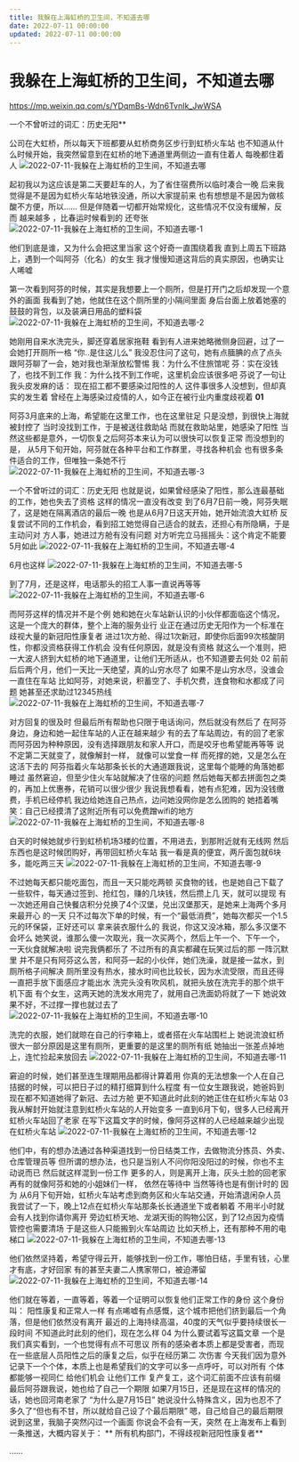 ```yaml
---
title: 我躲在上海虹桥的卫生间，不知道去哪
date: 2022-07-11 00:00:00
updated: 2022-07-11 00:00:00
---
```



# 我躲在上海虹桥的卫生间，不知道去哪

https://mp.weixin.qq.com/s/YDqmBs-Wdn6TvnIk_JwWSA

一个不曾听过的词汇：历史无阳**



公司在大虹桥，所以每天下班都要从虹桥商务区步行到虹桥火车站
也不知道从什么时候开始，我突然留意到在虹桥的地下通道里两侧边一直有住着人
每晚都住着人
![2022-07-11-我躲在上海虹桥的卫生间，不知道去哪](assets/2022-07-11-我躲在上海虹桥的卫生间，不知道去哪.jpeg)

起初我以为这应该是第二天要赶车的人，为了省住宿费所以临时凑合一晚
后来我觉得是不是因为虹桥火车站地铁没通，所以大家提前来
也有想想是不是因为做核酸不方便，所以……
但是伴随着一切都开始常规化，这些情况不仅没有缓解，反而 越来越多 ，比春运时候看到的
还夸张
![2022-07-11-我躲在上海虹桥的卫生间，不知道去哪-1](assets/2022-07-11-我躲在上海虹桥的卫生间，不知道去哪-1.jpeg)

他们到底是谁，又为什么会把这里当家
这个好奇一直围绕着我
直到上周五下班路上，遇到一个叫阿芬（化名）的女生
我才慢慢知道这背后的真实原因，也确实让人唏嘘

第一次看到阿芬的时候，其实是我想要上一个厕所，但是打开门之后却发现一个意外的画面
我看到了她，他就住在这个厕所里的小隔间里面
身后台面上放着她塞的鼓鼓的背包，以及装满日用品的塑料袋
![2022-07-11-我躲在上海虹桥的卫生间，不知道去哪-2](assets/2022-07-11-我躲在上海虹桥的卫生间，不知道去哪-2.jpeg)

她刚用自来水洗完头，脚还穿着居家拖鞋
看到有人进来她略微侧身回避，过了一会她打开厕所一格
“你..是住这儿么”
我没忍住问了这句，她有点腼腆的点了点头
跟阿芬聊了一会，她对我也渐渐放松警惕
我：为什么不住旅馆呢
芬：实在没钱了，也找不到工作
我：为什么找不到工作呢，这里机会应该很多吧
芬说了一句让我头皮发麻的话： 现在招工都不要感染过阳性的人
这件事很多人没想到，但却真实的发生着
曾经在上海感染过疫情的人，如今正在被行业内重度歧视着
**01**

阿芬3月底来的上海，希望能在这里工作，也在这里驻足
只是没想，到很快上海就被封控了
当时没找到工作，于是被送往救助站
而就在救助站里，她感染了阳性
当然这些都是意外，一切恢复之后阿芬本来认为可以很快可以恢复正常
而没想到的是， 从5月下旬开始，阿芬就在各种平台和工作群里，寻找各种机会
也有很多条件适合的工作，但唯独一条她不行
![2022-07-11-我躲在上海虹桥的卫生间，不知道去哪-3](assets/2022-07-11-我躲在上海虹桥的卫生间，不知道去哪-3.jpeg)

一个不曾听过的词汇：历史无阳
也就是说，如果曾经感染了阳性，那么连最基础的工作，她也失去了资格
这样的情况一直没有改变
到了6月7日前一晚，阿芬失眠了，这是她在隔离酒店的最后一晚
也是从6月7日这天开始，她开始流浪大虹桥
反复尝试不同的工作机会，看到招工她觉得自己适合的就去，还担心有所隐瞒，于是主动问对
方人事，她进过方舱有没有问题
对方听完立马摇摇头：这个肯定不能要
5月如此
![2022-07-11-我躲在上海虹桥的卫生间，不知道去哪-4](assets/2022-07-11-我躲在上海虹桥的卫生间，不知道去哪-4.jpeg)

6月也这样
![2022-07-11-我躲在上海虹桥的卫生间，不知道去哪-5](assets/2022-07-11-我躲在上海虹桥的卫生间，不知道去哪-5.jpeg)

到了7月，还是这样，电话那头的招工人事一直说再等等
![2022-07-11-我躲在上海虹桥的卫生间，不知道去哪-6](assets/2022-07-11-我躲在上海虹桥的卫生间，不知道去哪-6.jpeg)

而阿芬这样的情况并不是个例
她和她在火车站新认识的小伙伴都面临这个情况，这是一个庞大的群体，整个上海的服务业行
业正在通过历史无阳作为一个标准在歧视大量的新冠阳性康复者
进过1次方舱、得过1次新冠，即使你后面99次核酸阴性，你都没资格获得工作机会
没有任何原因，就是没有资格
就这么一个准则，把一大波人挤到大虹桥的地下通道里，让他们无所适从，也不知道要去何处
02
前前后后两个月，他们一天比一天绝望，真的山穷水尽了
如果不是山穷水尽，没谁会一直住在车站
比如阿芬，对她来说，积蓄空了、手机欠费，连食物和水都成了问题
她甚至还求助过12345热线
![2022-07-11-我躲在上海虹桥的卫生间，不知道去哪-7](assets/2022-07-11-我躲在上海虹桥的卫生间，不知道去哪-7.jpeg)

对方回复的很及时
但最后所有帮助也只限于电话询问，然后就没有然后了
在阿芬身边，身边和她一起住车站的人正在越来越少
有的去了车站周边，有的回了老家
而阿芬因为种种原因，没有选择跟朋友和家人开口，而是咬牙也希望能再等等
说不定第二天就变了，就像解封一样， 就像可以堂食一样
而死撑的她，又是怎么在这活下去的
阿芬指着火车站那条长长的大通道跟我说，这里每个能睡的角落她都睡过
虽然窘迫，但至少住火车站就解决了住宿的问题
然后她每天都去拼面包之类的，再加上优惠券，花销可以很少很少
我说我想看看，她有点犯难，因为没钱缴 费，手机已经停机
我边给她连自己热点，边问她没网你是怎么团购的
她捂着嘴笑：自己已经摸清了这附近所有可以免费蹭wifi的地方
![2022-07-11-我躲在上海虹桥的卫生间，不知道去哪-8](assets/2022-07-11-我躲在上海虹桥的卫生间，不知道去哪-8.jpeg)

白天的时候她就步行到虹桥机场3楼的位置，不用进去，到那附近就有无线网
然后东西也是这时候团购好，再带回虹桥火车站
我一看是真的便宜，两斤面包就6块多，能吃两三天
![2022-07-11-我躲在上海虹桥的卫生间，不知道去哪-9](assets/2022-07-11-我躲在上海虹桥的卫生间，不知道去哪-9.jpeg)

不过她每天都只能吃面包，而且一天只能吃两顿
买食物的钱，也是她自己下载了一些软件，每天通过签到、抢红包，赚的几块钱，然后攒上几
天，就可以提现
有一次她还用自己快餐店积分兑换了4个汉堡，兑出汉堡那天，是她来上海两个多月来最开心
的一天
只不过每次下单的时候，有一个“最低消费”，她每次都买一个1.5元的环保袋，正好还可以
拿来装衣服什么的
我说，你这又没冰箱，那么多汉堡不会坏么
她笑说，谁那么傻一次取光，我一次买两个，然后上午一个、下午一个，一天伙食就解决啦
说完我俩都乐了
不过所有的真实都藏在玩笑过后的那 一阵沉默里
并不是只有阿芬这么苦，和阿芬一起的小伙伴，她们洗澡，就是接一盆水，到厕所格子间解决
厕所里没有热水，接水时间也比较长，因为水流受限，而且还得一直把手放下面感应才能出水
洗完头没有吹风机，就把头放在洗完手的那个烘干机下面
有个女生，这两天她的洗发水用完了，就用自己洗面奶将就了一下
她说效果不好，不过撑一撑也就过去了
![2022-07-11-我躲在上海虹桥的卫生间，不知道去哪-10](assets/2022-07-11-我躲在上海虹桥的卫生间，不知道去哪-10.jpeg)

洗完的衣服，她们就晾在自己的行李箱上，或者搭在火车站围栏上
她说流浪虹桥很大一部分原因是这里有厕所，更重要的是这里的厕所有纸
她抽出一张差点掉地上，连忙捡起来放回去
![2022-07-11-我躲在上海虹桥的卫生间，不知道去哪-11](assets/2022-07-11-我躲在上海虹桥的卫生间，不知道去哪-11.jpeg)

窘迫的时候，她们甚至连生理期用品都得计算着用
你真的无法想象一个人在自己拮据的时候，可以把日子过的精打细算到什么程度
有一位女生跟我说，她爸妈到现在都不知道她得了新冠、去过方舱
更不知道此时此刻的她正住在虹桥火车站
03
我从解封开始就注意到虹桥火车站的人开始变多
一直到6月下旬，很多人已经离开虹桥火车站回了老家
在写下这篇文字的时候，像阿芬这样的人已经越来越少出现在虹桥火车站
![2022-07-11-我躲在上海虹桥的卫生间，不知道去哪-12](assets/2022-07-11-我躲在上海虹桥的卫生间，不知道去哪-12.jpeg)

他们中，有的想办法通过各种渠道找到一份日结类工作，去做物流分拣员、外卖、仓库管理员等
但所谓的想办法，也只是当别人不问你阳没阳过的时候，你也不主动说而已
然后就这样混到一份工作
更多的人，则是离开上海，灰头土脸的回老家
再有的就像阿芬和她的小姐妹们一样， 依然在等待中
当然等待也是有倒计时的
因为 从6月下旬开始，虹桥火车站考虑到商务区和火车站交通，开始清退闲杂人员
我尝试了一下，晚上12点在虹桥火车站那条长长通道坐下或者躺着
不用半小时就会有人找到你请你离开
旁边虹桥天地、龙湖天街的购物公区，到了12点因为疫情管控也需要清场
于是这些人只能搬到火车站周边
比如天桥上，还有那种不用的电梯口
![2022-07-11-我躲在上海虹桥的卫生间，不知道去哪-13](assets/2022-07-11-我躲在上海虹桥的卫生间，不知道去哪-13.jpeg)

他们依然坚持着，希望守得云开，能够找到一份工作，哪怕日结，手里有钱，心里才有底，才好回家
有的甚至夫妻二人携家带口，被迫滞留
![2022-07-11-我躲在上海虹桥的卫生间，不知道去哪-14](assets/2022-07-11-我躲在上海虹桥的卫生间，不知道去哪-14.jpeg)

他们就在等着，一直等着，等着一个证明可以恢复他们正常工作的身份
这个身份叫： 阳性康复和正常人一样
有点唏嘘有点感慨，这个城市把他们挤到最后一个角落，但是他们依然没有离开
最近的上海持续高温，40度的天气似乎要持续很长一段时间
不知道此时此刻的他们，现在怎么样
04
为什么要试着写这篇文章
一个是我们真实看到，一个也觉得有点不可思议
所有的感染者本质上都是受害者，而现在一些底层人员阳性之后的康复之后，似乎在经历第二
次伤害
今天我们因为意外记录下一个个体，本质上也是希望我们的文字可以多一点呼吁，可以对所有
个体都能够一视同仁
给他们机会
让他们工作
复产复工，这个词汇前面不应该有前缀
最后阿芬跟我说，她也给了自己一个期限
如果7月15日，还是现在这样的情况的话，她也回河南老家了
“为什么是7月15日”
她说没什么特殊含义，因为也忍不了多久了“但也有不甘，所以就给自己设了个最后期限”
嗯，自己给自己的最后期限
说到这里，我脑子突然闪过一个画面
你说会不会有一天，突然 在上海发布上看到一条推送，大概内容关于：
** 所有机构部门，不得歧视新冠阳性康复者**

……
